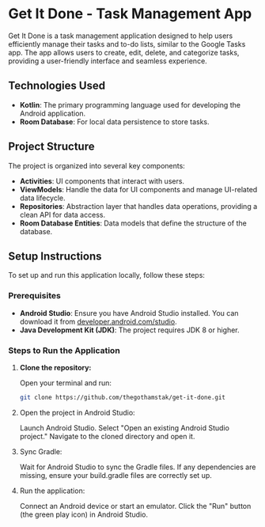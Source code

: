 # Get It Done - Task Management App

Get It Done is a task management application designed to help users efficiently manage their tasks and to-do lists, similar to the Google Tasks app. The app allows users to create, edit, delete, and categorize tasks, providing a user-friendly interface and seamless experience.

## Technologies Used

- **Kotlin**: The primary programming language used for developing the Android application.
- **Room Database**: For local data persistence to store tasks.

## Project Structure

The project is organized into several key components:

- **Activities**: UI components that interact with users.
- **ViewModels**: Handle the data for UI components and manage UI-related data lifecycle.
- **Repositories**: Abstraction layer that handles data operations, providing a clean API for data access.
- **Room Database Entities**: Data models that define the structure of the database.

## Setup Instructions

To set up and run this application locally, follow these steps:

### Prerequisites

- **Android Studio**: Ensure you have Android Studio installed. You can download it from [developer.android.com/studio](https://developer.android.com/studio).
- **Java Development Kit (JDK)**: The project requires JDK 8 or higher.

### Steps to Run the Application

1. **Clone the repository:**

   Open your terminal and run:

   ```bash
   git clone https://github.com/thegothamstak/get-it-done.git

2. Open the project in Android Studio:

    Launch Android Studio.
    Select "Open an existing Android Studio project."
    Navigate to the cloned directory and open it.

3. Sync Gradle:

    Wait for Android Studio to sync the Gradle files. If any dependencies are missing, ensure your build.gradle files are correctly set up.

4. Run the application:

    Connect an Android device or start an emulator.
    Click the "Run" button (the green play icon) in Android Studio.
